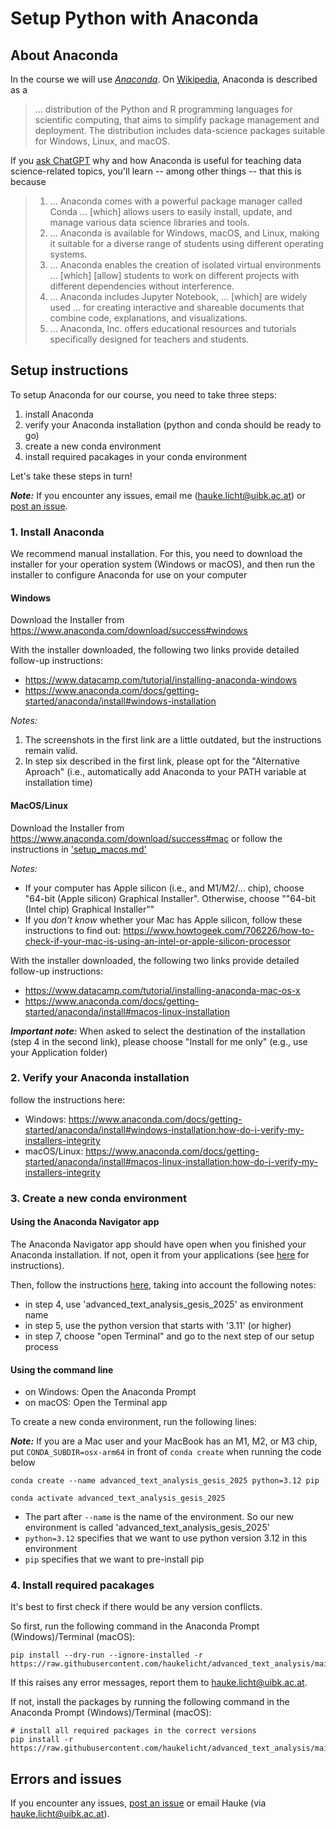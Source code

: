 # Setup Python with Anaconda

## About Anaconda

In the course we will use [*Anaconda*](https://www.anaconda.com/). 
On [Wikipedia](https://en.wikipedia.org/wiki/Anaconda_(Python_distribution)), Anaconda is described as a

> ... distribution of the Python and R programming languages for scientific computing, that aims to simplify package management and deployment.
> The distribution includes data-science packages suitable for Windows, Linux, and macOS.

If you [ask ChatGPT](https://chat.openai.com/share/958fe6cc-b411-43e5-b156-23fb6ef4fb3f) why and how Anaconda is useful for teaching data science-related topics, you'll learn -- among other things -- that this is because

> 1. ... Anaconda comes with a powerful package manager called Conda ... [which] allows users to easily install, update, and manage various data science libraries and tools. 
> 2. ... Anaconda is available for Windows, macOS, and Linux, making it suitable for a diverse range of students using different operating systems.
> 4. ... Anaconda enables the creation of isolated virtual environments ... [which] [allow] students to work on different projects with different dependencies without interference.
> 5. ... Anaconda includes Jupyter Notebook, ... [which] are widely used ... for creating interactive and shareable documents that combine code, explanations, and visualizations.
> 6. ... Anaconda, Inc. offers educational resources and tutorials specifically designed for teachers and students. 

## Setup instructions

To setup Anaconda for our course, you need to take three steps:

1. install Anaconda
2. verify your Anaconda installation (python and conda should be ready to go)
3. create a new conda environment
4. install required pacakages in your conda environment

Let's take these steps in turn!

**_Note:_** If you encounter any issues, email me (hauke.licht@uibk.ac.at) or [post an issue](https://github.com/haukelicht/advanced_text_analysis/issues).

### 1. Install Anaconda

We recommend manual installation.
For this, you need to download the installer for your operation system (Windows or macOS), and then run the installer to configure Anaconda for use on your computer 

#### Windows

Download the Installer from https://www.anaconda.com/download/success#windows

With the installer downloaded, the following two links provide detailed follow-up instructions: 

- https://www.datacamp.com/tutorial/installing-anaconda-windows
- https://www.anaconda.com/docs/getting-started/anaconda/install#windows-installation

*Notes:*

1. The screenshots in the first link are a little outdated, but the instructions remain valid.
2. In step six described in the first link, please opt for the "Alternative Aproach" (i.e., automatically add Anaconda to your PATH variable at installation time) 

#### MacOS/Linux

Download the Installer from https://www.anaconda.com/download/success#mac or 
follow the instructions in ['setup_macos.md'](./setup_macos.md)

*Notes:* 

- If your computer has Apple silicon (i.e., and M1/M2/... chip), choose "64-bit (Apple silicon) Graphical Installer". Otherwise, choose ""64-bit (Intel chip) Graphical Installer""
- If you *don't know* whether your Mac has Apple silicon, follow these instructions to find out: https://www.howtogeek.com/706226/how-to-check-if-your-mac-is-using-an-intel-or-apple-silicon-processor

With the installer downloaded, the following two links provide detailed follow-up instructions: 

- https://www.datacamp.com/tutorial/installing-anaconda-mac-os-x
- https://www.anaconda.com/docs/getting-started/anaconda/install#macos-linux-installation

**_Important note:_** When asked to select the destination of the installation (step 4 in the second link), please choose "Install for me only" (e.g., use your Application folder)

### 2. Verify your Anaconda installation

follow the instructions here: 

- Windows: https://www.anaconda.com/docs/getting-started/anaconda/install#windows-installation:how-do-i-verify-my-installers-integrity
- macOS/Linux: https://www.anaconda.com/docs/getting-started/anaconda/install#macos-linux-installation:how-do-i-verify-my-installers-integrity

### 3. Create a new conda environment

#### Using the Anaconda Navigator app

The  Anaconda Navigator app should have open when you finished your Anaconda installation.
If not, open it from your applications (see [here](https://docs.anaconda.com/free/navigator/getting-started/#navigator-starting-navigator) for instructions).

Then, follow the instructions [here](https://docs.anaconda.com/free/navigator/tutorials/create-python35-environment/),  taking into account the following notes:

- in step 4, use 'advanced_text_analysis_gesis_2025' as environment name
- in step 5, use the python version that starts with '3.11' (or higher)
- in step 7, choose "open Terminal" and go to the next step of our setup process 

#### Using the command line

- on Windows: Open the Anaconda Prompt
- on macOS: Open the Terminal app

To create a new conda environment, run the following lines:

**_Note:_** If you are a Mac user and your MacBook has an M1, M2, or M3 chip, put `CONDA_SUBDIR=osx-arm64` in front of `conda create` when running the code below

```shell
conda create --name advanced_text_analysis_gesis_2025 python=3.12 pip

conda activate advanced_text_analysis_gesis_2025
```


- The part after `--name` is the name of the environment. So our new environment is called 'advanced_text_analysis_gesis_2025'
- `python=3.12` specifies that we want to use python version 3.12 in this environment
- `pip` specifies that we want to pre-install pip

### 4. Install required pacakages

It's best to first check if there would be any version conflicts.

So first, run the following command in the Anaconda Prompt (Windows)/Terminal (macOS):

```shell
pip install --dry-run --ignore-installed -r https://raw.githubusercontent.com/haukelicht/advanced_text_analysis/main/setup/requirements.txt
```

If this raises any error messages, report them to hauke.licht@uibk.ac.at.

If not, install the packages by running the following command in the Anaconda Prompt (Windows)/Terminal (macOS):

```shell
# install all required packages in the correct versions
pip install -r https://raw.githubusercontent.com/haukelicht/advanced_text_analysis/main/setup/requirements.txt
```

## Errors and issues

If you encounter any issues, [post an issue](https://github.com/haukelicht/advanced_text_analysis/issues) or email Hauke (via hauke.licht@uibk.ac.at).
